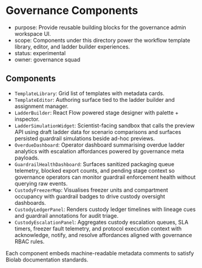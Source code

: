 # Governance Components

- purpose: Provide reusable building blocks for the governance admin workspace UI.
- scope: Components under this directory power the workflow template library, editor, and ladder builder experiences.
- status: experimental
- owner: governance squad

## Components

- `TemplateLibrary`: Grid list of templates with metadata cards.
- `TemplateEditor`: Authoring surface tied to the ladder builder and assignment manager.
- `LadderBuilder`: React Flow powered stage designer with palette + inspector.
- `LadderSimulationWidget`: Scientist-facing sandbox that calls the preview API using draft ladder data for scenario comparisons and surfaces persisted guardrail simulations beside ad-hoc previews.
- `OverdueDashboard`: Operator dashboard summarising overdue ladder analytics with escalation affordances powered by governance meta payloads.
- `GuardrailHealthDashboard`: Surfaces sanitized packaging queue telemetry, blocked export counts, and pending stage context so governance operators can monitor guardrail enforcement health without querying raw events.
- `CustodyFreezerMap`: Visualises freezer units and compartment occupancy with guardrail badges to drive custody oversight dashboards.
- `CustodyLedgerPanel`: Renders custody ledger timelines with lineage cues and guardrail annotations for audit triage.
- `CustodyEscalationPanel`: Aggregates custody escalation queues, SLA timers, freezer fault telemetry, and protocol execution context with acknowledge, notify, and resolve affordances aligned with governance RBAC rules.

Each component embeds machine-readable metadata comments to satisfy Biolab documentation standards.
